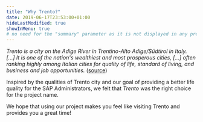 ```yaml
---
title: "Why Trento?"
date: 2019-06-17T23:53:00+01:00
hideLastModified: true
showInMenu: true
# no need for the "summary" parameter as it is not displayed in any previews
---
```


_Trento is a city on the Adige River in Trentino-Alto Adige/Südtirol in Italy.
[...] It is one of the nation's wealthiest and most prosperous cities, [...]
often ranking highly among Italian cities for quality of life, standard of
living, and business and job opportunities._ ([source](https://en.wikipedia.org/wiki/Trento))

Inspired by the qualities of Trento city and our goal of providing a better life quality for the SAP Administrators, we felt that _Trento_ was the right choice for the project name.

We hope that using our project makes you feel like visiting Trento and provides you a great time!